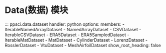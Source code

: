 # Data(数据) 模块

::: ppsci.data.dataset
    handler: python
    options:
      members:
        - IterableNamedArrayDataset
        - NamedArrayDataset
        - CSVDataset
        - IterableCSVDataset
        - ERA5Dataset
        - ERA5SampledDataset
        - IterableMatDataset
        - MatDataset
        - CylinderDataset
        - LorenzDataset
        - RosslerDataset
        - VtuDataset
        - MeshAirfoilDataset
      show_root_heading: false
